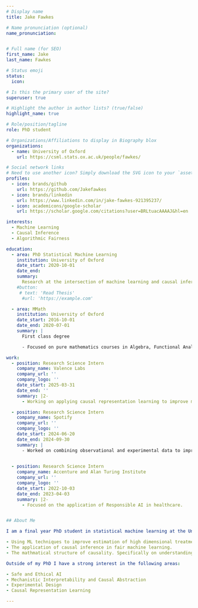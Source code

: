 ```yaml
---
# Display name
title: Jake Fawkes

# Name pronunciation (optional)
name_pronunciation: 


# Full name (for SEO)
first_name: Jake
last_name: Fawkes

# Status emoji
status:
  icon: 

# Is this the primary user of the site?
superuser: true

# Highlight the author in author lists? (true/false)
highlight_name: true

# Role/position/tagline
role: PhD student

# Organizations/Affiliations to display in Biography blox
organizations:
  - name: University of Oxford
    url: https://csml.stats.ox.ac.uk/people/fawkes/

# Social network links
# Need to use another icon? Simply download the SVG icon to your `assets/media/icons/` folder.
profiles:
  - icon: brands/github
    url: https://github.com/Jakefawkes
  - icon: brands/linkedin
    url: https://www.linkedin.com/in/jake-fawkes-921395237/
  - icon: academicons/google-scholar
    url: https://scholar.google.com/citations?user=BRLtuacAAAAJ&hl=en

interests:
  - Machine Learning
  - Causal Inference
  - Algorithmic Fairness

education:
  - area: PhD Statistical Machine Learning
    institution: University of Oxford
    date_start: 2020-10-01
    date_end: 
    summary: 
      Research at the intersection of machine learning and causal inference with three main strands , machine learning to estimate and test for causal effects,causality for algorithmic fairness, and understanding the mathematical structure of causal inference.
    #button:
     # text: 'Read Thesis'
      #url: 'https://example.com'

  - area: MMath
    institution: University of Oxford
    date_start: 2016-10-01
    date_end: 2020-07-01
    summary: |
      First class degree

      - Focused on pure mathematics courses in Algebra, Functional Analysis and Combinatorics for the Bachelors section of the course before switching to a mix of statistics machine learning and pure mathematics in the masters year.

work:
  - position: Research Science Intern
    company_name: Valence Labs
    company_url: ''
    company_logo: ''
    date_start: 2025-03-31
    date_end: ''
    summary: |2-
      - Working on applying causal representation learning to improve modelling of single cell data. 

  - position: Research Science Intern
    company_name: Spotify
    company_url: ''
    company_logo: ''
    date_start: 2024-06-20
    date_end: 2024-09-30
    summary: |
      - Worked on combining observational and experimental data to improve causal effect estimation

  
  - position: Research Science Intern
    company_name: Accenture and Alan Turing Institute
    company_url: ''
    company_logo: ''
    date_start: 2022-10-03
    date_end: 2023-04-03
    summary: |2-
      - Focused on the application of Responsible AI in healthcare.


## About Me

I am a final year PhD student in statistical machine learning at the University of Oxford. My research focuses on the use of causality within machine learning focusing on:

- Using ML techniques to improve estimation of high dimensional treatment effects.
- The application of causal inference in fair machine learning.
- The mathmatical structure of causality. Specifically on understanding what algebraic properties causal systems should satisfy. 

Outside of my PhD I have a strong interest in the following areas:

- Safe and Ethical AI
- Mechanistic Interpretability and Causal Abstraction
- Experimental Design
- Causal Representation Learning

---
```

